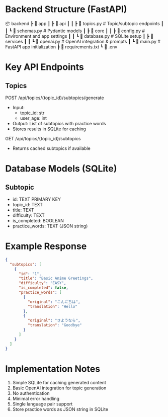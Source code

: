 # Backend Structure (FastAPI)

📦 backend
 ┣ 📂 app
 ┃ ┣ 📂 api
 ┃ ┃ ┣ 📜 topics.py        # Topic/subtopic endpoints
 ┃ ┃ ┗ 📜 schemas.py       # Pydantic models
 ┃ ┣ 📂 core
 ┃ ┃ ┣ 📜 config.py        # Environment and app settings
 ┃ ┃ ┗ 📜 database.py      # SQLite setup
 ┃ ┣ 📂 services
 ┃ ┃ ┗ 📜 openai.py        # OpenAI integration & prompts
 ┃ ┗ 📜 main.py            # FastAPI app initialization
 ┣ 📜 requirements.txt
 ┗ 📜 .env

# Key API Endpoints

## Topics
POST /api/topics/{topic_id}/subtopics/generate
- Input: 
  - topic_id: str
  - user_age: int
- Output: List of subtopics with practice words
- Stores results in SQLite for caching

GET /api/topics/{topic_id}/subtopics
- Returns cached subtopics if available

# Database Models (SQLite)

## Subtopic
- id: TEXT PRIMARY KEY
- topic_id: TEXT
- title: TEXT
- difficulty: TEXT
- is_completed: BOOLEAN
- practice_words: TEXT (JSON string)

# Example Response
```json
{
  "subtopics": [
    {
      "id": "1",
      "title": "Basic Anime Greetings",
      "difficulty": "EASY",
      "is_completed": false,
      "practice_words": [
        {
          "original": "こんにちは",
          "translation": "Hello"
        },
        {
          "original": "さようなら",
          "translation": "Goodbye"
        }
      ]
    }
  ]
}
```

# Implementation Notes
1. Simple SQLite for caching generated content
2. Basic OpenAI integration for topic generation
3. No authentication
4. Minimal error handling
5. Single language pair support
6. Store practice words as JSON string in SQLite
